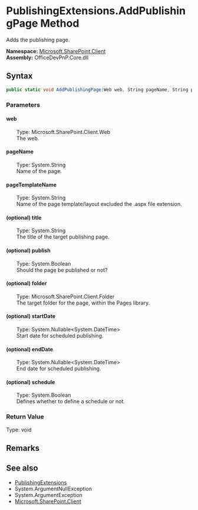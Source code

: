 # PublishingExtensions.AddPublishingPage Method  
 Adds the publishing page.   

**Namespace:** [Microsoft.SharePoint.Client](Microsoft.SharePoint.Client.md)  
**Assembly:** OfficeDevPnP.Core.dll  
## Syntax
```C#
public static void AddPublishingPage(Web web, String pageName, String pageTemplateName, String title, Boolean publish, Folder folder, Nullable<DateTime> startDate, Nullable<DateTime> endDate, Boolean schedule)
```
### Parameters
#### web  
&emsp;&emsp;Type: Microsoft.SharePoint.Client.Web  
&emsp;&emsp;The web.  

  

#### pageName  
&emsp;&emsp;Type: System.String  
&emsp;&emsp;Name of the page.  

  

#### pageTemplateName  
&emsp;&emsp;Type: System.String  
&emsp;&emsp;Name of the page template/layout excluded the .aspx file extension.  

  

#### (optional) title  
&emsp;&emsp;Type: System.String  
&emsp;&emsp;The title of the target publishing page.  

  

#### (optional) publish  
&emsp;&emsp;Type: System.Boolean  
&emsp;&emsp;Should the page be published or not?  

  

#### (optional) folder  
&emsp;&emsp;Type: Microsoft.SharePoint.Client.Folder  
&emsp;&emsp;The target folder for the page, within the Pages library.  

  

#### (optional) startDate  
&emsp;&emsp;Type: System.Nullable&lt;System.DateTime&gt;  
&emsp;&emsp;Start date for scheduled publishing.  

  

#### (optional) endDate  
&emsp;&emsp;Type: System.Nullable&lt;System.DateTime&gt;  
&emsp;&emsp;End date for scheduled publishing.  

  

#### (optional) schedule  
&emsp;&emsp;Type: System.Boolean  
&emsp;&emsp;Defines whether to define a schedule or not.  

  

### Return Value
Type: void  

## Remarks
  
## See also
- [PublishingExtensions](Microsoft.SharePoint.Client.PublishingExtensions.md) 
- System.ArgumentNullException
- System.ArgumentException
- [Microsoft.SharePoint.Client](Microsoft.SharePoint.Client.md) 
